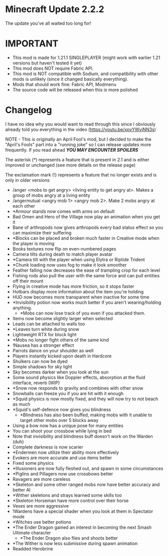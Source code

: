 # Minecraft Update 2.2.2
The update you've all waited too long for!

IMPORTANT
==========
- This mod is made for 1.21.1 SINGLEPLAYER (might work with earlier 1.21 versions but haven't tested it yet)
- This mod does NOT require Fabric API.
- This mod is NOT compatible with Sodium, and compatibility with other mods is unlikely (since it changed basically everything).
- Mods that should work fine: Fabric API, Modmenu
- The source code will be released when this is more polished

Changelog
========
I have no idea why you would want to read through this since I obviously already told you everything in the video
(https://youtu.be/xpvYWvjNN3s)

NOTE - This is originally an April Fool's mod, but I decided to make the "April's Fools" part into a "running joke" so I can release updates more frequently. If you read ahead ***YOU MAY ENCOUNTER SPOILERS***

The asterisk (*) represents a feature that is present in 2.1 and is either improved or unchanged (see more details on the release page)

The exclamation mark (!) represents a feature that no longer exists and is only in older versions

- /anger \<mobs to get angry> \<living entity to get angry at>. Makes a group of mobs angry at a living entity
- /angermutual <angry mob 1> <angry mob 2>. Make 2 mobs angry at each other
- *Armour stands now comes with arms on default
- Bad Omen and Hero of the Village now play an animation when you get it
- Bane of arthropods now gives arthropods every bad status effect so you can maximize their suffering
- *Blocks can be placed and broken much faster in Creative mode when the player is moving
- Books textures now flip on even-numbered pages
- Camera tilts during death to match player avatar
- *Camera tilt with the player when using Elytra or Riptide Trident
- *Chunk loading now uses fog to make it look smoother
- Feather falling now decreases the ease of trampling crop for each level
- Fishing rods also pull the user with the same force and can pull entities off their mount
- Flying in creative mode has more friction, so it stops faster
- Hotbars display more information about the item you're holding
- HUD now becomes more transparent when inactive for some time
- *Invisibility potion now works much better if you aren't wearing/holding anything.
    - *Mobs can now lose track of you even if you attacked them.
- Items now become slightly larger when selected
- Leads can be attached to walls too
- *Leaves turn white during snow
- Lightweight RTX for block light
- *Mobs no longer fight others of the same kind
- !Nausea has a stronger effect
- Parrots dance on your shoulder as well
- Players instantly kicked upon death in Hardcore
- Shulkers can now be dyed
- Simple shadows for sky light
- Sky becomes darker when you look at the sun
- Some sound physics like Doppler effects, absorption at the fluid interface, reverb (WIP)
- *Snow now responds to gravity and combines with other snow
- Snowballs can freeze you if you are hit with it enough
- *Squid physics is now mostly fixed, and they will now try to not beach as much
- *Squid's self-defence now gives you blindness
    - *Blindness has also been buffed, making mobs with it unable to target other mobs over 5 blocks away
- Using a bow now has a unique pose for many entities
- You can shoot your crossbow while lying in bed
- Note that invisibility and blindness buff doesn't work on the Warden (duh)
- Complete darkness is now scarier
- *Endermen now utilize their ability more effectively
- Evokers are more accurate and use items better
- Fixed some physics
- *Illusioners are now fully fleshed out, and spawn in some circumstances
- *Piglins and Pillagers now use crossbows better
- Ravagers are more careless
- *Skeleton and some other ranged mobs now have better accuracy and better AI
- *Wither skeletons and strays learned some skills too
- *Skeleton Horseman have more control over their horse
- Vexes are more aggressive
- !Wardens have a special shader when you look at them in Spectator mode
- *Witches use better potions
- *The Ender Dragon gained an interest in becoming the next Smash Ultimate character
    - *The Ender Dragon also flies and shoots better
- *The Wither is now less submissive during spawn animation
- Readded Herobrine
